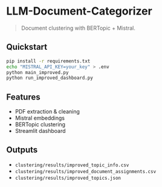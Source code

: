 # LLM-Document-Categorizer

> Document clustering with BERTopic + Mistral.

## Quickstart

```bash
pip install -r requirements.txt
echo "MISTRAL_API_KEY=your_key" > .env
python main_improved.py
python run_improved_dashboard.py
```

## Features

- PDF extraction & cleaning
- Mistral embeddings
- BERTopic clustering
- Streamlit dashboard

## Outputs

- `clustering/results/improved_topic_info.csv`
- `clustering/results/improved_document_assignments.csv`
- `clustering/results/improved_topics.json` 